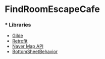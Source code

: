 # FindRoomEscapeCafe


### * Libraries
  
- [Gilde](https://github.com/bumptech/glide)    
- [Retrofit](https://github.com/square/retrofit)
- [Naver Map API](https://www.ncloud.com/product/applicationService/maps)   
- [BottomSheetBehavior](https://developer.android.com/reference/com/google/android/material/bottomsheet/BottomSheetBehavior)



